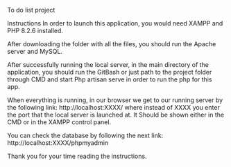 To do list project

Instructions
In order to launch this application, you would need XAMPP and PHP 8.2.6 installed.

After downloading the folder with all the files, you should run the Apache server and MySQL.

After successfully running the local server, in the main directory of the application, you should run the GitBash or just path to the project folder through CMD and start 
Php artisan serve in order to run the php for this app.
 
When everything is running, in our browser we get to our running server by the following link: http://localhost:XXXX/ where instead of XXXX you enter the port that the local server is launched at. It Should be shown either in the CMD or in the XAMPP control panel.

You can check the database by following the next link: http://localhost:XXXX/phpmyadmin

Thank you for your time reading the instructions.
